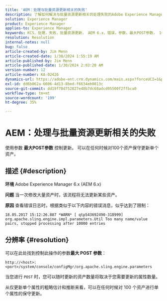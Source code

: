 ```yaml
---
title: 'AEM：处理与批量资源更新相关的失败'
description: 了解如何解决与批量资源更新相关的处理失败的Adobe Experience Manager 6.x问题。
solution: Experience Manager
product: Experience Manager
applies-to: Experience Manager
keywords: KCS，处理，失败，批量资源更新， AEM 6.x，错误，参数，最大POST参数， 100， Adobe Experience Manager 6.x，故障排除
resolution: Resolution
internal-notes: null
bug: false
article-created-by: Jim Menn
article-created-date: 1/30/2024 1:55:19 AM
article-published-by: Jim Menn
article-published-date: 1/30/2024 2:03:20 AM
version-number: 12
article-number: KA-02426
dynamics-url: https://adobe-ent.crm.dynamics.com/main.aspx?forceUCI=1&pagetype=entityrecord&etn=knowledgearticle&id=f2068998-12bf-ee11-9079-6045bd006268
exl-id: dd6b862a-6606-4d13-8bed-f6634eb0813c
source-git-commit: dd19f78d752827e48b7dc68adcd95500f2ffbca0
workflow-type: tm+mt
source-wordcount: '199'
ht-degree: 35%

---
```


# AEM：处理与批量资源更新相关的失败


使用参数 <b>最大POST参数</b> 控制更新。 可以在任何时候对100个资产保守更新单个资产。

## 描述 {#description}


<b>环境</b>
Adobe Experience Manager 6.x (AEM 6.x)

<b>问题</b>
当一次修改大量资产时，该流程将无法更新某些资产。

<b>原因</b>
查看错误日志时，根据类似于以下内容的错误消息，似乎达到了限制：

`18.05.2017 15:12:26.887 *WARN* [ qtp543692490-318999]  org.apache.sling.engine.impl.parameters.Util Too many name/value pairs, stopped processing after 10000 entries`


## 分辨率 {#resolution}


可以在此处找到控制此操作的参数<b>最大 POST 参数</b>：

`http://<host>:<port>/system/console/configMgr/org.apache.sling.engine.parameters`

当您进行 `POST` 时，您可以随时更新的资产数量将取决于您需要更新的属性数量。

从仅更新单个属性的粗略估计和推断来看，可以在任何时候对 100 个资产进行单个属性的保守更新。
